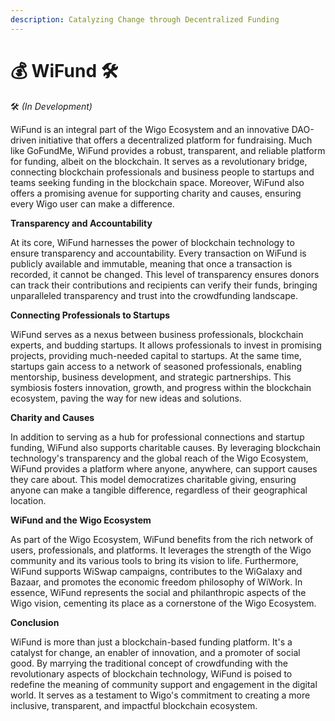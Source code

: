 ```yaml
---
description: Catalyzing Change through Decentralized Funding
---
```


# 💰 WiFund 🛠

🛠 _(In Development)_

WiFund is an integral part of the Wigo Ecosystem and an innovative DAO-driven initiative that offers a decentralized platform for fundraising. Much like GoFundMe, WiFund provides a robust, transparent, and reliable platform for funding, albeit on the blockchain. It serves as a revolutionary bridge, connecting blockchain professionals and business people to startups and teams seeking funding in the blockchain space. Moreover, WiFund also offers a promising avenue for supporting charity and causes, ensuring every Wigo user can make a difference.

**Transparency and Accountability**

At its core, WiFund harnesses the power of blockchain technology to ensure transparency and accountability. Every transaction on WiFund is publicly available and immutable, meaning that once a transaction is recorded, it cannot be changed. This level of transparency ensures donors can track their contributions and recipients can verify their funds, bringing unparalleled transparency and trust into the crowdfunding landscape.

**Connecting Professionals to Startups**

WiFund serves as a nexus between business professionals, blockchain experts, and budding startups. It allows professionals to invest in promising projects, providing much-needed capital to startups. At the same time, startups gain access to a network of seasoned professionals, enabling mentorship, business development, and strategic partnerships. This symbiosis fosters innovation, growth, and progress within the blockchain ecosystem, paving the way for new ideas and solutions.

**Charity and Causes**

In addition to serving as a hub for professional connections and startup funding, WiFund also supports charitable causes. By leveraging blockchain technology's transparency and the global reach of the Wigo Ecosystem, WiFund provides a platform where anyone, anywhere, can support causes they care about. This model democratizes charitable giving, ensuring anyone can make a tangible difference, regardless of their geographical location.

**WiFund and the Wigo Ecosystem**

As part of the Wigo Ecosystem, WiFund benefits from the rich network of users, professionals, and platforms. It leverages the strength of the Wigo community and its various tools to bring its vision to life. Furthermore, WiFund supports WiSwap campaigns, contributes to the WiGalaxy and Bazaar, and promotes the economic freedom philosophy of WiWork. In essence, WiFund represents the social and philanthropic aspects of the Wigo vision, cementing its place as a cornerstone of the Wigo Ecosystem.

**Conclusion**

WiFund is more than just a blockchain-based funding platform. It's a catalyst for change, an enabler of innovation, and a promoter of social good. By marrying the traditional concept of crowdfunding with the revolutionary aspects of blockchain technology, WiFund is poised to redefine the meaning of community support and engagement in the digital world. It serves as a testament to Wigo's commitment to creating a more inclusive, transparent, and impactful blockchain ecosystem.
